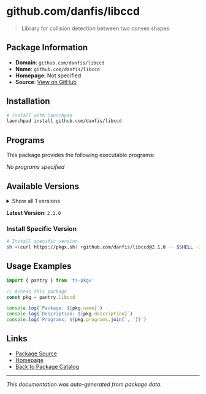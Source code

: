 # github.com/danfis/libccd

> Library for collision detection between two convex shapes

## Package Information

- **Domain**: `github.com/danfis/libccd`
- **Name**: `github.com/danfis/libccd`
- **Homepage**: Not specified
- **Source**: [View on GitHub](https://github.com/pkgxdev/pantry/tree/main/projects/github.com/danfis/libccd/package.yml)

## Installation

```bash
# Install with launchpad
launchpad install github.com/danfis/libccd
```

## Programs

This package provides the following executable programs:

*No programs specified*

## Available Versions

<details>
<summary>Show all 1 versions</summary>

- `2.1.0`

</details>

**Latest Version**: `2.1.0`

### Install Specific Version

```bash
# Install specific version
sh <(curl https://pkgx.sh) +github.com/danfis/libccd@2.1.0 -- $SHELL -i
```

## Usage Examples

```typescript
import { pantry } from 'ts-pkgx'

// Access this package
const pkg = pantry.libccd

console.log(`Package: ${pkg.name}`)
console.log(`Description: ${pkg.description}`)
console.log(`Programs: ${pkg.programs.join(', ')}`)
```

## Links

- [Package Source](https://github.com/pkgxdev/pantry/tree/main/projects/github.com/danfis/libccd/package.yml)
- [Homepage](#)
- [Back to Package Catalog](../../../package-catalog.md)

---

*This documentation was auto-generated from package data.*
